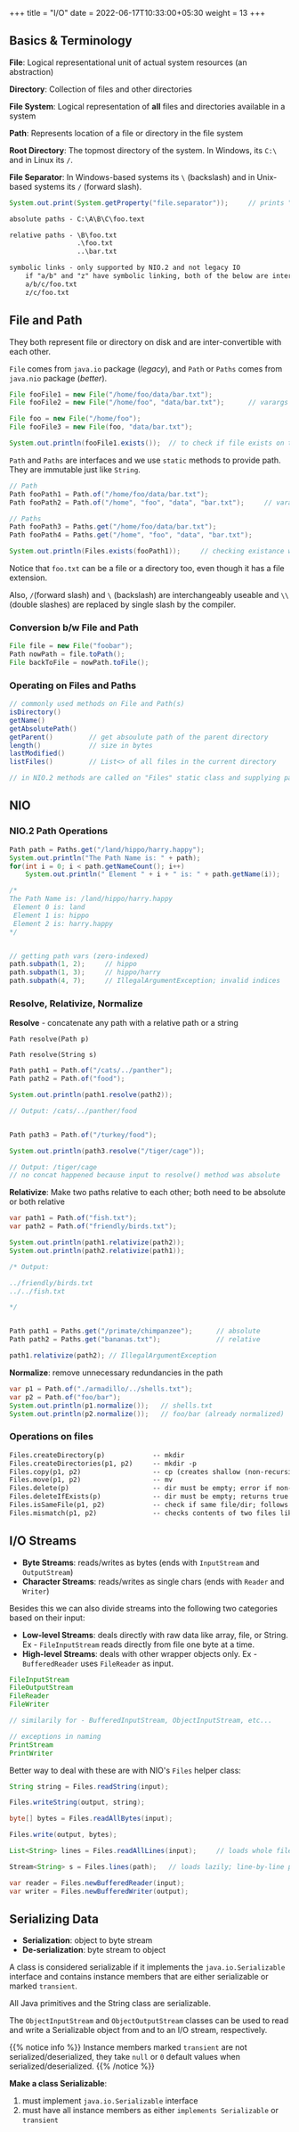 +++
title = "I/O"
date =  2022-06-17T10:33:00+05:30
weight = 13
+++

## Basics & Terminology
**File**: Logical representational unit of actual system resources (an abstraction)

**Directory**: Collection of files and other directories

**File System**: Logical representation of **all** files and directories available in a system

**Path**: Represents location of a file or directory in the file system

**Root Directory**: The topmost directory of the system. In Windows, its `C:\` and in Linux its `/`.

**File Separator**: In Windows-based systems its `\` (backslash) and in Unix-based systems its `/` (forward slash).

```java
System.out.print(System.getProperty("file.separator"));		// prints "\" on Windows
```

```txt
absolute paths - C:\A\B\C\foo.text

relative paths - \B\foo.txt
				 .\foo.txt
				 ..\bar.txt

symbolic links - only supported by NIO.2 and not legacy IO
	if "a/b" and "z" have symbolic linking, both of the below are interchangeable:				 
	a/b/c/foo.txt
	z/c/foo.txt
```

## File and Path
They both represent file or directory on disk and are inter-convertible with each other. 

`File` comes from `java.io` package (_legacy_), and `Path` or `Paths` comes from `java.nio` package (_better_). 

```java
File fooFile1 = new File("/home/foo/data/bar.txt");
File fooFile2 = new File("/home/foo", "data/bar.txt");		// varargs supported

File foo = new File("/home/foo");
File fooFile3 = new File(foo, "data/bar.txt");

System.out.println(fooFile1.exists());	// to check if file exists on the disk
```

`Path` and `Paths` are interfaces and we use `static` methods to provide path. They are immutable just like `String`.
```java
// Path
Path fooPath1 = Path.of("/home/foo/data/bar.txt");
Path fooPath2 = Path.of("/home", "foo", "data", "bar.txt");		// varargs supported

// Paths
Path fooPath3 = Paths.get("/home/foo/data/bar.txt");
Path fooPath4 = Paths.get("/home", "foo", "data", "bar.txt");

System.out.println(Files.exists(fooPath1));		// checking existance with static method
```

Notice that `foo.txt` can be a file or a directory too, even though it has a file extension.

Also, `/`(forward slash) and `\` (backslash) are interchangeably useable and `\\` (double slashes) are replaced by single slash by the compiler.

### Conversion b/w File and Path
```java
File file = new File("foobar");
Path nowPath = file.toPath();
File backToFile = nowPath.toFile();
```

### Operating on Files and Paths
```java
// commonly used methods on File and Path(s)
isDirectory()
getName()
getAbsolutePath()
getParent()			// get absoulute path of the parent directory
length()			// size in bytes
lastModified()
listFiles()			// List<> of all files in the current directory

// in NIO.2 methods are called on "Files" static class and supplying path's instance to the method
```

## NIO
### NIO.2 Path Operations

```java
Path path = Paths.get("/land/hippo/harry.happy");
System.out.println("The Path Name is: " + path);
for(int i = 0; i < path.getNameCount(); i++)
	System.out.println(" Element " + i + " is: " + path.getName(i));

/*
The Path Name is: /land/hippo/harry.happy
 Element 0 is: land
 Element 1 is: hippo
 Element 2 is: harry.happy
*/


// getting path vars (zero-indexed)
path.subpath(1, 2);		// hippo
path.subpath(1, 3);		// hippo/harry
path.subpath(4, 7); 	// IllegalArgumentException; invalid indices
```

### Resolve, Relativize, Normalize
**Resolve** - concatenate any path with a relative path or a string

`Path resolve(Path p)`

`Path resolve(String s)`

```java
Path path1 = Path.of("/cats/../panther");
Path path2 = Path.of("food");

System.out.println(path1.resolve(path2));

// Output: /cats/../panther/food


Path path3 = Path.of("/turkey/food");

System.out.println(path3.resolve("/tiger/cage"));

// Output: /tiger/cage
// no concat happened because input to resolve() method was absolute
```

**Relativize**: Make two paths relative to each other; both need to be absolute or both relative
```java
var path1 = Path.of("fish.txt");
var path2 = Path.of("friendly/birds.txt");

System.out.println(path1.relativize(path2));
System.out.println(path2.relativize(path1));

/* Output:

../friendly/birds.txt
../../fish.txt

*/


Path path1 = Paths.get("/primate/chimpanzee");		// absolute
Path path2 = Paths.get("bananas.txt");				// relative

path1.relativize(path2); // IllegalArgumentException
```

**Normalize**: remove unnecessary redundancies in the path
```java
var p1 = Path.of("./armadillo/../shells.txt");
var p2 = Path.of("foo/bar");
System.out.println(p1.normalize());   // shells.txt
System.out.println(p2.normalize());   // foo/bar (already normalized)
```

### Operations on files
```txt
Files.createDirectory(p) 			-- mkdir
Files.createDirectories(p1, p2) 	-- mkdir -p
Files.copy(p1, p2) 					-- cp (creates shallow (non-recursive) copy just like in Unix)
Files.move(p1, p2) 					-- mv
Files.delete(p)						-- dir must be empty; error if non-existing
Files.deleteIfExists(p)				-- dir must be empty; returns true otherwise false
Files.isSameFile(p1, p2)			-- check if same file/dir; follows symlinks
Files.mismatch(p1, p2)				-- checks contents of two files like diff command
```
## I/O Streams
- **Byte Streams**: reads/writes as bytes (ends with `InputStream` and `OutputStream`)
- **Character Streams**: reads/writes as single chars (ends with `Reader` and `Writer`)

Besides this we can also divide streams into the following two categories based on their input:
- **Low-level Streams**: deals directly with raw data like array, file, or String. Ex - `FileInputStream` reads directly from file one byte at a time.
- **High-level Streams**: deals with other wrapper objects only. Ex - `BufferedReader` uses `FileReader` as input.

```java
FileInputStream
FileOutputStream
FileReader
FileWriter

// similarily for - BufferedInputStream, ObjectInputStream, etc...

// exceptions in naming
PrintStream
PrintWriter
```

Better way to deal with these are with NIO's `Files` helper class:
```java
String string = Files.readString(input);

Files.writeString(output, string);

byte[] bytes = Files.readAllBytes(input);

Files.write(output, bytes);

List<String> lines = Files.readAllLines(input);		// loads whole file in memory; returns a List; can lead to OutOfMemoryError

Stream<String> s = Files.lines(path);	// loads lazily; line-by-line processing; returns a Stream

var reader = Files.newBufferedReader(input);
var writer = Files.newBufferedWriter(output);
```

## Serializing Data

- **Serialization**: object to byte stream
- **De-serialization**: byte stream to object

A class is considered serializable if it implements the `java.io.Serializable` interface and contains instance members that are either serializable or marked `transient`. 

All Java primitives and the String class are serializable. 

The `ObjectInputStream` and `ObjectOutputStream` classes can be used to read and write a Serializable object from and to an I/O stream, respectively.

{{% notice info %}}
Instance members marked `transient` are not serialized/deserialized, they take `null` or `0` default values when serialized/deserialized.
{{% /notice %}}

**Make a class Serializable**:
1. must implement `java.io.Serializable` interface
2. must have all instance members as either `implements Serializable` or `transient`
